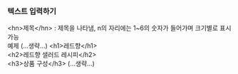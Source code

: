 ### 텍스트 입력하기

\<hn>제목\</hn\> : 제목을 나타냄, n의 자리에는 1~6의 숫자가 들어가며 크기별로 표시가능    
예제 
(...생략...)
\<h1\>레드향\</h1\>     
\<h2\>레드향 샐러드 레시피\</h2\>    
\<h3\>상품 구성\</h3\>
(...생략...)



